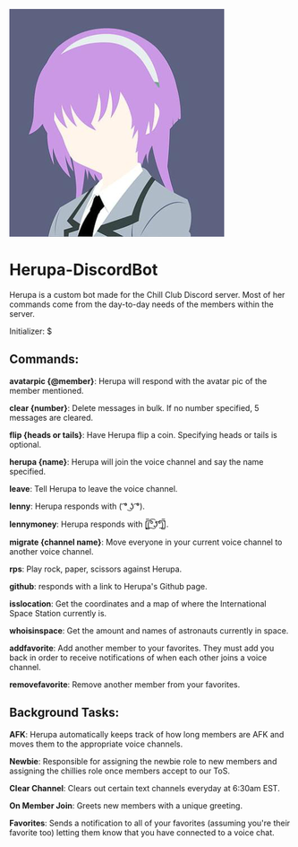 ![alt text](https://github.com/MBarc/Herupa-DiscordBot/blob/master/herupaprofilepic.png)

# Herupa-DiscordBot
Herupa is a custom bot made for the Chill Club Discord server. Most of her commands come from the day-to-day needs of the members within the server.

Initializer: $

## Commands:

**avatarpic {@member}**: Herupa will respond with the avatar pic of the member mentioned.

**clear {number}**: Delete messages in bulk. If no number specified, 5 messages are cleared.

**flip {heads or tails}**: Have Herupa flip a coin. Specifying heads or tails is optional.

**herupa {name}**: Herupa will join the voice channel and say the name specified.

**leave**: Tell Herupa to leave the voice channel.

**lenny**: Herupa responds with ( ͡° ͜ʖ ͡°).

**lennymoney**: Herupa responds with [̲̅$̲̅(̲̅ ͡° ͜ʖ ͡°̲̅)̲̅$̲̅].

**migrate {channel name}**: Move everyone in your current voice channel to another voice channel.

**rps**: Play rock, paper, scissors against Herupa.

**github**: responds with a link to Herupa's Github page.

**isslocation**: Get the coordinates and a map of where the International Space Station currently is.

**whoisinspace**: Get the amount and names of astronauts currently in space.

**addfavorite**: Add another member to your favorites. They must add you back in order to receive notifications of when each other joins a voice channel.

**removefavorite**: Remove another member from your favorites.


## Background Tasks:

**AFK**: Herupa automatically keeps track of how long members are AFK and moves them to the appropriate voice channels.

**Newbie**: Responsible for assigning the newbie role to new members and assigning the chillies role once members accept to our ToS.

**Clear Channel**: Clears out certain text channels everyday at 6:30am EST.

**On Member Join**: Greets new members with a unique greeting.

**Favorites**: Sends a notification to all of your favorites (assuming you're their favorite too) letting them know that you have connected to a voice chat.
